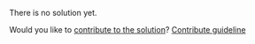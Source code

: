
There is no solution yet.

Would you like to [contribute to the solution](https://github.com/BFEdev/BFE.dev-solutions/blob/main/quiz/generator-2-way_en.md)? [Contribute guideline](https://github.com/BFEdev/BFE.dev-solutions#how-to-contribute)
